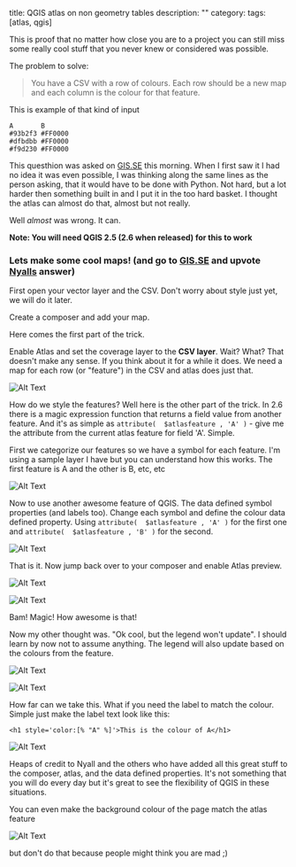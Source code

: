 title: QGIS atlas on non geometry tables
description: ""
category: 
tags: [atlas, qgis]

This is proof that no matter how close you are to a project you can still miss some really cool stuff that you never knew or considered was possible.  

The problem to solve:

> You have a CSV with a row of colours. Each row should be a new map and each column is the colour for that feature.

This is example of that kind of input

```
A	    B
#93b2f3	#FF0000	
#dfbdbb	#FF0000
#f9d230	#FF0000
``` 

This questhion was asked on [GIS.SE](http://gis.stackexchange.com/q/114746/97) this morning.  When I first saw it I had no idea it was even possible, I was thinking along the same lines as the person asking, that it would have to be done with Python. Not hard, but a lot harder then something built in and I put it in the too hard basket.  I thought the atlas can almost do that, almost but not really.

Well *almost* was wrong. It can.

**Note: You will need QGIS 2.5 (2.6 when released) for this to work**

### Lets make some cool maps! (and go to [GIS.SE](http://gis.stackexchange.com/q/114746/97) and upvote [Nyalls](nyalldawson.net) answer)

First open your vector layer and the CSV. Don't worry about style just yet, we will do it later.

Create a composer and add your map.

Here comes the first part of the trick.

Enable Atlas and set the coverage layer to the **CSV layer**. Wait? What? That doesn't make any sense. If you think about it for a while it does. We need a map for each row (or "feature") in the CSV and atlas does just that. 

![Alt Text](/images/atlas_colours.png)

How do we style the features? Well here is the other part of the trick. In 2.6 there is a magic expression function that returns a field value from another feature. And it's as simple as `attribute(  $atlasfeature , 'A' )` - give me the attribute from the current atlas feature for field 'A'. Simple.

First we categorize our features so we have a symbol for each feature. I'm using a sample layer I have but you can understand how this works. The first feature is A and the other is B, etc, etc

![Alt Text](/images/render.png)

Now to use another awesome feature of QGIS. The data defined symbol properties (and labels too).  Change each symbol and define the colour data defined property. Using `attribute(  $atlasfeature , 'A' )` for the first one and `attribute(  $atlasfeature , 'B' )` for the second.

![Alt Text](/images/atlas_feature.png)

That is it.  Now jump back over to your composer and enable Atlas preview.

![Alt Text](/images/atlas1.png)

![Alt Text](/images/atlas2.png)

Bam! Magic!  How awesome is that!

Now my other thought was. "Ok cool, but the legend won't update". I should learn by now not to assume anything. The legend will also update based on the colours from the feature.

![Alt Text](/images/atlas1_legend.png)

![Alt Text](/images/atlas2_legend.png)

How far can we take this.  What if you need the label to match the colour. Simple just make the label text look like this:

```
<h1 style='color:[% "A" %]'>This is the colour of A</h1>
```

![Alt Text](/images/atlas1_label.png)

Heaps of credit to Nyall and the others who have added all this great stuff to the composer, atlas, and the data defined properties.  It's not something that you will do every day but it's great to see the flexibility of QGIS in these situations.

You can even make the background colour of the page match the atlas feature

![Alt Text](/images/atlas1_back.png)

but don't do that because people might think you are mad ;)

